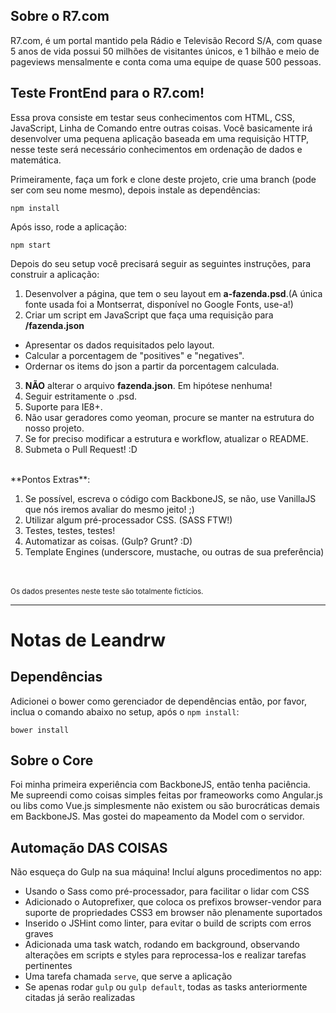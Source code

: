 ## Sobre o R7.com
R7.com, é um portal mantido pela Rádio e Televisão Record S/A, com quase
5 anos de vida possui 50 milhões de visitantes únicos, e 1 bilhão e meio
de pageviews mensalmente e conta coma uma equipe de quase 500 pessoas.


## Teste FrontEnd para o R7.com!
Essa prova consiste em testar seus conhecimentos com HTML, CSS,
JavaScript, Linha de Comando entre outras coisas.
Você basicamente irá desenvolver uma pequena aplicação baseada em uma
requisição HTTP, nesse teste será necessário conhecimentos em ordenação
de dados e matemática.



Primeiramente, faça um fork e clone deste projeto, crie uma branch (pode ser com seu nome mesmo), depois instale as
dependências:

    npm install

Após isso, rode a aplicação:

    npm start

Depois do seu setup você precisará seguir as seguintes instruções, para
construir a aplicação:

1. Desenvolver a página, que tem o seu layout em **a-fazenda.psd**.(A
   única fonte usada foi a Montserrat, disponível no Google Fonts,
use-a!)
2. Criar um script em JavaScript que faça uma requisição para **/fazenda.json**
  * Apresentar os dados requisitados pelo layout.
  * Calcular a porcentagem de "positives" e "negatives".
  * Ordernar os items do json a partir da porcentagem calculada.
3.  **NÃO** alterar o arquivo **fazenda.json**. Em hipótese nenhuma!
4. Seguir estritamente o .psd.
5. Suporte para IE8+.
6. Não usar geradores como yeoman, procure se manter na estrutura do nosso projeto.
7. Se for preciso modificar a estrutura e workflow, atualizar o README.
8. Submeta o Pull Request! :D

<br>
**Pontos Extras**:

1. Se possível, escreva o código com BackboneJS, se não, use VanillaJS que nós iremos avaliar do mesmo jeito! ;)
2. Utilizar algum pré-processador CSS. (SASS FTW!)
3. Testes, testes, testes!
4. Automatizar as coisas. (Gulp? Grunt? :D)
5. Template Engines (underscore, mustache, ou outras de sua preferência)



<br><br><sub>Os dados presentes neste teste são totalmente fictícios.</sub>

---
# Notas de Leandrw

## Dependências
Adicionei o bower como gerenciador de dependências então, por favor, inclua o comando abaixo no setup, após o `npm install`:
```
bower install
```

## Sobre o Core
Foi minha primeira experiência com BackboneJS, então tenha paciência. Me supreendi como coisas simples feitas por frameoworks como Angular.js ou libs como Vue.js simplesmente não existem ou são burocráticas demais em BackboneJS. Mas gostei do mapeamento da Model com o servidor.

## Automação DAS COISAS
Não esqueça do Gulp na sua máquina!
Incluí alguns procedimentos no app:
* Usando o Sass como pré-processador, para facilitar o lidar com CSS
* Adicionado o Autoprefixer, que coloca os prefixos browser-vendor para suporte de propriedades CSS3 em browser não plenamente suportados
* Inserido o JSHint como linter, para evitar o build de scripts com erros graves
* Adicionada uma task watch, rodando em background, observando alterações em scripts e styles para reprocessa-los e realizar tarefas pertinentes
* Uma tarefa chamada `serve`, que serve a aplicação
* Se apenas rodar `gulp` ou `gulp default`, todas as tasks anteriormente citadas já serão realizadas